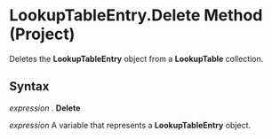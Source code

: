 
# LookupTableEntry.Delete Method (Project)

Deletes the  **LookupTableEntry** object from a **LookupTable** collection.


## Syntax

 _expression_ . **Delete**

 _expression_ A variable that represents a **LookupTableEntry** object.

